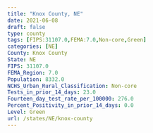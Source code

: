 ```yaml
---
title: "Knox County, NE"
date: 2021-06-08
draft: false
type: county
tags: [FIPS:31107.0,FEMA:7.0,Non-core,Green]
categories: [NE]
County: Knox County
State: NE
FIPS: 31107.0
FEMA_Region: 7.0
Population: 8332.0
NCHS_Urban_Rural_Classification: Non-core
Tests_in_prior_14_days: 23.0
Fourteen_day_test_rate_per_100000: 276.0
Percent_Positivity_in_prior_14_days: 0.0
Level: Green
url: /states/NE/knox-county
---
```



